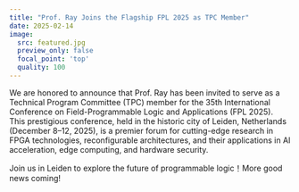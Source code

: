 ```yaml
---
title: "Prof. Ray Joins the Flagship FPL 2025 as TPC Member"
date: 2025-02-14
image:
  src: featured.jpg
  preview_only: false
  focal_point: 'top'
  quality: 100
---
```


<!--more-->

We are honored to announce that Prof. Ray has been invited to serve as a Technical Program Committee (TPC) member for the 35th International Conference on Field-Programmable Logic and Applications (FPL 2025). This prestigious conference, held in the historic city of Leiden, Netherlands (December 8–12, 2025), is a premier forum for cutting-edge research in FPGA technologies, reconfigurable architectures, and their applications in AI acceleration, edge computing, and hardware security.

Join us in Leiden to explore the future of programmable logic！More good news coming!